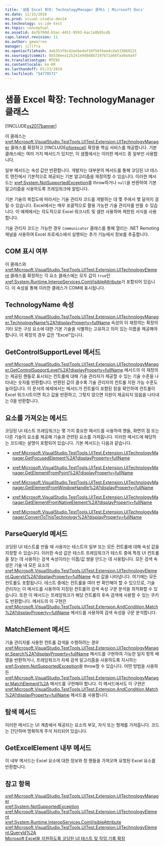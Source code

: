 ```yaml
---
title: '샘플 Excel 확장: TechnologyManager 클래스 | Microsoft Docs'
ms.date: 11/15/2016
ms.prod: visual-studio-dev14
ms.technology: vs-ide-test
ms.topic: conceptual
ms.assetid: 8a7b760d-b5ac-4451-9593-6ac1a0b95cdb
caps.latest.revision: 11
ms.author: gewarren
manager: jillfra
ms.openlocfilehash: 4ab353f9c42eebe4af10f56f6ee4cda533069121
ms.sourcegitcommit: 8b538eea125241e9d6d8b7297b72a66faa9a4a47
ms.translationtype: MTE95
ms.contentlocale: ko-KR
ms.lasthandoff: 01/23/2019
ms.locfileid: "54779572"
---
```

# <a name="sample-excel-extension-technologymanager-class"></a>샘플 Excel 확장: TechnologyManager 클래스
[!INCLUDE[vs2017banner](../includes/vs2017banner.md)]

이 클래스는 <xref:Microsoft.VisualStudio.TestTools.UITest.Extension.UITechnologyManager> 클래스를 확장하고 [!INCLUDE[ofprexcel](../includes/ofprexcel-md.md)] 확장용 핵심 서비스를 제공합니다. 기본 클래스에는 여러 가지 메서드가 있지만, 이 샘플에서는 이러한 메서드 중 일부만 사용합니다.  
  
 일부 메서드는 속성 값만 반환합니다. 개발자는 대부분의 메서드를 통해 코딩된 UI 테스트 엔진에서 기본적으로 제공되는 기본 알고리즘을 재정의할 수 있습니다. 이러한 메서드는 <xref:System.NotSupportedException>를 throw하거나 `null`을 반환하여 기본 알고리즘을 사용하도록 프레임워크에 알립니다.  
  
 기본 기술의 복잡도에 따라서는 기술 관리자 코드를 개발하는 데 몇 주에서 몇 달까지 걸릴 수 있습니다. Excel에서는 매우 포괄적으로 활용 가능한 기술 관리자를 만들 수 있습니다. 이 예제에서는 의도적으로 Excel 워크시트 및 셀만 사용하며 제한된 서식을 사용합니다.  
  
 기술 관리자 코드는 가능한 경우 `Communicator` 클래스를 통해 열리는 .NET Remoting 채널을 사용하여 Excel 프로세스에서 실행되는 추가 기능에서 정보를 추출합니다.  
  
## <a name="com-visibility"></a>COM 표시 여부  
 이 클래스와 <xref:Microsoft.VisualStudio.TestTools.UITest.Extension.UITechnologyElement> 클래스를 확장하는 각 요소 클래스에는 모두 값이 `true`인 <xref:System.Runtime.InteropServices.ComVisibleAttribute>가 포함되어 있습니다. 이 속성을 통해 이러한 클래스가 COM에 표시됩니다.  
  
## <a name="technologyname-property"></a>TechnologyName 속성  
 <xref:Microsoft.VisualStudio.TestTools.UITest.Extension.UITechnologyManager.TechnologyName%2A?displayProperty=fullName> 속성의 이 재정의는 확장의 기타 모든 구성 요소에 대한 기본 기술을 식별하는 고유하고 의미 있는 이름을 제공해야 합니다. 이 확장의 경우 값은 "Excel"입니다.  
  
## <a name="getcontrolsupportlevel-method"></a>GetControlSupportLevel 메서드  
 <xref:Microsoft.VisualStudio.TestTools.UITest.Extension.UITechnologyManager.GetControlSupportLevel%2A?displayProperty=fullName> 메서드의 이 재정의는 제공된 핸들로 표시되는 컨트롤에 대해 기술 관리자가 제공할 수 있는 기술 수준을 나타내는 숫자를 반환합니다. 반환된 값이 클수록 기술 관리자의 컨트롤 지원 가능 수준도 높아집니다. 이 문서의 예제에서는 메서드가 컨트롤이 포함된 창을 확인하여 컨트롤이 Excel 워크시트이면 최고 값을 반환하고, 그렇지 않으면 지원이 제공되지 않음을 나타내는 0을 반환합니다.  
  
## <a name="methods-to-get-an-element"></a>요소를 가져오는 메서드  
 코딩된 UI 테스트 프레임워크는 몇 가지 중요한 메서드를 사용하여 핸들, 화면의 점 또는 다른 기술의 요소를 제공해 기술과 관련된 요소를 가져옵니다. 이러한 메서드에 해당하는 코드에는 설명이 포함되어 있습니다. 기본 메서드는 다음과 같습니다.  
  
-   <xref:Microsoft.VisualStudio.TestTools.UITest.Extension.UITechnologyManager.GetFocusedElement%2A?displayProperty=fullName>  
  
-   <xref:Microsoft.VisualStudio.TestTools.UITest.Extension.UITechnologyManager.GetElementFromPoint%2A?displayProperty=fullName>  
  
-   <xref:Microsoft.VisualStudio.TestTools.UITest.Extension.UITechnologyManager.GetElementFromWindowHandle%2A?displayProperty=fullName>  
  
-   <xref:Microsoft.VisualStudio.TestTools.UITest.Extension.UITechnologyManager.GetElementFromNativeElement%2A?displayProperty=fullName>  
  
-   <xref:Microsoft.VisualStudio.TestTools.UITest.Extension.UITechnologyManager.ConvertToThisTechnology%2A?displayProperty=fullName>  
  
## <a name="parsequeryid-method"></a>ParseQueryId 메서드  
 코딩된 UI 테스트를 만들 때 사용자는 테스트의 일부 또는 모든 컨트롤에 대해 속성 값을 지정할 수 있습니다. 이러한 속성 값은 테스트 프레임워크가 테스트 중에 특정 UI 컨트롤을 찾는 데 사용하는 검색 속성이라는 이름/값 쌍을 만드는 데 사용됩니다. 모든 검색 속성은 기술 내 모든 요소의 <xref:Microsoft.VisualStudio.TestTools.UITest.Extension.UITechnologyElement.QueryId%2A?displayProperty=fullName> 속성 값을 나타냅니다. 여기에는 모든 컨트롤도 포함됩니다. 테스트 중에는 컨트롤을 여러 번 확인해야 할 수 있으므로, 기술 관리자는 이 메서드를 사용하여 지정된 컨트롤의 검색 속성 구문 분석을 최적화할 수 있습니다. 또한 이 메서드는 프레임워크가 해당 컨트롤의 후속 검색에 사용할 수 있는 쿠키도 반환합니다. 메서드의 이 구현은 <xref:Microsoft.VisualStudio.TestTools.UITest.Extension.AndCondition.Match%2A?displayProperty=fullName> 메서드를 사용하여 검색 속성을 구문 분석합니다.  
  
## <a name="matchelement-method"></a>MatchElement 메서드  
 기술 관리자를 사용한 컨트롤 검색을 수행하려는 경우 <xref:Microsoft.VisualStudio.TestTools.UITest.Extension.UITechnologyManager.Search%2A?displayProperty=fullName> 메서드를 구현하여 가능한 일치 항목 배열을 반환하거나, 프레임워크가 자체 검색 알고리즘을 사용하도록 지시하는 <xref:System.NotSupportedException>을 throw할 수 있습니다. 어떤 방법을 사용하든 <xref:Microsoft.VisualStudio.TestTools.UITest.Extension.UITechnologyManager.MatchElement%2A> 메서드를 구현해야 합니다. 이 메서드에서도 이 구현은 <xref:Microsoft.VisualStudio.TestTools.UITest.Extension.AndCondition.Match%2A?displayProperty=fullName> 메서드를 사용합니다.  
  
## <a name="navigation-methods"></a>탐색 메서드  
 이러한 메서드는 UI 계층에서 제공되는 요소의 부모, 자식 또는 형제를 가져옵니다. 코드는 간단하며 명확하게 주석 처리되어 있습니다.  
  
## <a name="getexcelelement-internal-method"></a>GetExcelElement 내부 메서드  
 이 내부 메서드는 Excel 요소에 대한 정보와 창 핸들을 가져오며 요청된 Excel 요소를 반환합니다.  
  
## <a name="see-also"></a>참고 항목  
 <xref:Microsoft.VisualStudio.TestTools.UITest.Extension.UITechnologyManager>   
 <xref:System.NotSupportedException>   
 <xref:Microsoft.VisualStudio.TestTools.UITest.Extension.UITechnologyElement>   
 <xref:System.Runtime.InteropServices.ComVisibleAttribute>   
 <xref:Microsoft.VisualStudio.TestTools.UITest.Extension.UITechnologyElement.QueryId%2A>   
 [Microsoft Excel을 지원하도록 코딩된 UI 테스트 및 작업 기록 확장](../test/extending-coded-ui-tests-and-action-recordings-to-support-microsoft-excel.md)
